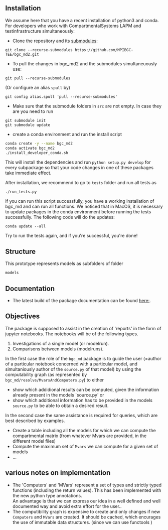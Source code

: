 
## Installation
We assume here that you have a recent installation of python3 and conda. 
For developers who work with CompartmentalSystems LAPM and testinfrastructure simultaneously: 
   * Clone the repository and its [submodules](https://git-scm.com/book/en/v2/Git-Tools-Submodules):
   ```
   git clone --recurse-submodules https://github.com/MPIBGC-TEE/bgc_md2.git 
   ```
   * To pull the changes in bgc_md2 and the submodules simultaneuously use:
   ```
   git pull --recurse-submodules
   ```
   (Or configure an alias ```spull``` by)
   ```
   git config alias.spull 'pull --recurse-submodules'
   ```
   * Make sure that the submodule folders in `src` are not empty. In case they are you need to run
   ```
   git submodule init
   git submodule update
   ```
   * create a conda environment and run the install script    
   ```bash 
   conda create -y --name bgc_md2
   conda activate bgc_md2
   ./install_developer_conda.sh 
   ```
   This will install the dependencies and run ```python setup.py develop``` for every subpackage so that your code changes  in one of these packages take immediate effect.

After installation, we recommend to go to `tests` folder and run all tests as
```
./run_tests.py
```

If you can run this script successfully, you have a working installation of bgc_md and can run all functions. 
We noticed that in MacOS, it is necessary to update packages in the conda environment before running the tests successfully. The following code will do the updates:
```
conda update --all
```
Try to run the tests again, and if you're successful, you're done!
   
## Structure
This prototype represents models as subfolders of folder 
```bash
models
```
## Documentation
* The latest build of the package documentation can be found [here:](https://mpibgc-tee.github.io/bgc_md2/).


## Objectives
The package is supposed to assist in the creation of 'reports' in the form of jupyter notebooks.
The notebooks will be of the following types.
1. Investigations of a single model (or modelrun).
1. Comparisons between models (modelruns).

In the first case the role of the `bgc_md` package is to guide the user (=author of a particular notebook concerned with a particular model, and simultaniously author of the `source.py` of that model) by using the computability graph (as represented by `bgc_md/resolve/MvarsAndComputers.py`) to either
* show which addidional results can be computed, given the information already present in the models `source.py' or
* show which additional information has to be provided in the models `source.py` to be able to obtain a desired result.

In the second case the same assistance is required for queries, which are best described by examples. 
* Create a table including all the models for which we can compute the compartmental matrix (from whatever Mvars are provided, in the different model files)
* Compute the maximum set of `Mvars` we can compute for a given set of models
* ...



## various notes on implementation

* The 'Computers' and 'MVars' represent a set of types and strictly typed
  functions (including the return values).
  This has been implemented with the new python type annotations.  
  An advantage is that we can express our
  idea in a well defined and well documented way and avoid extra effort for the
  user..  
* The computibility graph is expensive to create and only changes if new
  `Computers` and `MVars` are created.  It should be cached, which encurages
  the use of immutable data structures. (since we can use functools )

   


